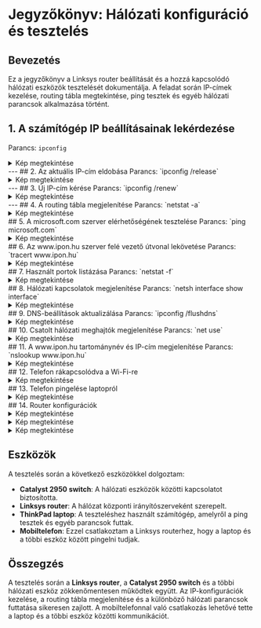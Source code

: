 # Jegyzőkönyv: Hálózati konfiguráció és tesztelés

## Bevezetés

Ez a jegyzőkönyv a Linksys router beállítását és a hozzá kapcsolódó hálózati eszközök tesztelését dokumentálja. A feladat során IP-címek kezelése, routing tábla megtekintése, ping tesztek és egyéb hálózati parancsok alkalmazása történt.

## 1. A számítógép IP beállításainak lekérdezése
Parancs: `ipconfig`
<details>
  <summary>Kép megtekintése</summary>
  ![IPCONFIG](https://raw.githubusercontent.com/PavlyasB/IPhalo/main/Képek/ipconfig-all.png)
</details>
---
## 2. Az aktuális IP-cím eldobása
Parancs: `ipconfig /release`
<details>
  <summary>Kép megtekintése</summary>
  ![release](https://raw.githubusercontent.com/PavlyasB/IPhalo/main/Képek/iprelease.png)
</details>
---
## 3. Új IP-cím kérése
Parancs: `ipconfig /renew`
<details>
  <summary>Kép megtekintése</summary>
  ![renew](https://raw.githubusercontent.com/PavlyasB/IPhalo/main/Képek/iprenew.png)
</details>
---
## 4. A routing tábla megjelenítése
Parancs: `netstat -a`
<details>
  <summary>Kép megtekintése</summary>
  ![netstat-a](https://raw.githubusercontent.com/PavlyasB/IPhalo/main/Képek/netstat-a.png)
</details>
## 5. A microsoft.com szerver elérhetőségének tesztelése
Parancs: `ping microsoft.com`
<details>
  <summary>Kép megtekintése</summary>
  ![microsoft](https://raw.githubusercontent.com/PavlyasB/IPhalo/main/Képek/microsoftcom.png)
</details>
## 6. Az www.ipon.hu szerver felé vezető útvonal lekövetése
Parancs: `tracert www.ipon.hu`
<details>
  <summary>Kép megtekintése</summary>
  ![tracert](https://raw.githubusercontent.com/PavlyasB/IPhalo/main/Képek/traceipon.png)
</details>
## 7. Használt portok listázása
Parancs: `netstat -f`
<details>
  <summary>Kép megtekintése</summary>
  ![netstat-f](https://raw.githubusercontent.com/PavlyasB/IPhalo/main/Képek/netstat-f.png)
</details>
## 8. Hálózati kapcsolatok megjelenítése
Parancs: `netsh interface show interface`
<details>
  <summary>Kép megtekintése</summary>
  ![netsh](https://raw.githubusercontent.com/PavlyasB/IPhalo/main/Képek/netshinterface.png)
</details>
## 9. DNS-beállítások aktualizálása
Parancs: `ipconfig /flushdns`
<details>
  <summary>Kép megtekintése</summary>
  ![flushdns](https://raw.githubusercontent.com/PavlyasB/IPhalo/main/Képek/dnsflush.png)
</details>
## 10. Csatolt hálózati meghajtók megjelenítése
Parancs: `net use`
<details>
  <summary>Kép megtekintése</summary>
  ![netuse](https://raw.githubusercontent.com/PavlyasB/IPhalo/main/Képek/netuse.png)
</details>
## 11. A www.ipon.hu tartománynév és IP-cím megjelenítése
Parancs: `nslookup www.ipon.hu`
<details>
  <summary>Kép megtekintése</summary>
  ![Ipon](https://raw.githubusercontent.com/PavlyasB/IPhalo/main/Képek/ipon.png)
</details>
## 12. Telefon rákapcsolódva a Wi-Fi-re
<details>
  <summary>Kép megtekintése</summary>
  ![telcsati](https://raw.githubusercontent.com/PavlyasB/IPhalo/main/Képek/telefoncsati.PNG)
</details>
## 13. Telefon pingelése laptopról
<details>
  <summary>Kép megtekintése</summary>
  ![telping](https://raw.githubusercontent.com/PavlyasB/IPhalo/main/Képek/Telefon-ping.png)
</details>
## 14. Router konfigurációk
<details>
  <summary>Kép megtekintése</summary>
  ![routercon](https://raw.githubusercontent.com/PavlyasB/IPhalo/main/Képek/routerconfig.png)
</details>
<details>
  <summary>Kép megtekintése</summary>
  ![routercon1](https://raw.githubusercontent.com/PavlyasB/IPhalo/main/Képek/routerjelszo.png)
</details>
<details>
  <summary>Kép megtekintése</summary>
  ![routercon2](https://raw.githubusercontent.com/PavlyasB/IPhalo/main/Képek/pingletilt.png)
</details>



## Eszközök
A tesztelés során a következő eszközökkel dolgoztam:
- **Catalyst 2950 switch**: A hálózati eszközök közötti kapcsolatot biztosította.
- **Linksys router**: A hálózat központi irányítószerveként szerepelt.
- **ThinkPad laptop**: A teszteléshez használt számítógép, amelyről a ping tesztek és egyéb parancsok futtak.
- **Mobiltelefon**: Ezzel csatlakoztam a Linksys routerhez, hogy a laptop és a többi eszköz között pingelni tudjak.

## Összegzés
A tesztelés során a **Linksys router**, a **Catalyst 2950 switch** és a többi hálózati eszköz zökkenőmentesen működtek együtt. Az IP-konfigurációk kezelése, a routing tábla megjelenítése és a különböző hálózati parancsok futtatása sikeresen zajlott. A mobiltelefonnal való csatlakozás lehetővé tette a laptop és a többi eszköz közötti kommunikációt.